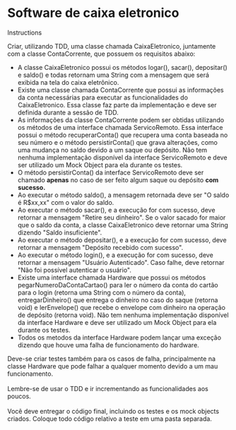 # Software de caixa eletronico
Instructions

Criar, utilizando TDD, uma classe chamada CaixaEletronico, juntamente com a classe ContaCorrente, que possuem os requisitos abaixo:
<ul>
<li>
A classe CaixaEletronico possui os métodos logar(), sacar(), depositar() e saldo() e todas retornam uma String com a mensagem que será exibida na tela do caixa eletrônico.
</li>
<li>
Existe uma classe chamada ContaCorrente que possui as informações da conta necessárias para executar as funcionalidades do CaixaEletronico. Essa classe faz parte da implementação e deve ser definida durante a sessão de TDD.
</li>
<li>
As informações da classe ContaCorrente podem ser obtidas utilizando os métodos de uma interface chamada ServicoRemoto. Essa interface possui o método recuperarConta() que recupera uma conta baseada no seu número e o método persistirConta() que grava alterações, como uma mudança no saldo devido a um saque ou depósito. Não tem nenhuma implementação disponível da interface ServicoRemoto e deve ser utilizado um Mock Object para ela durante os testes.
</li>
<li>
O método persistirConta() da interface ServicoRemoto deve ser chamado <strong>apenas</strong> no caso de ser feito algum saque ou depósito <strong>com sucesso.</strong>
</li>
<li>
Ao executar o método saldo(), a mensagem retornada deve ser "O saldo é R$xx,xx" com o valor do saldo.
</li>
<li>
Ao executar o método sacar(), e a execução for com sucesso, deve retornar a mensagem "Retire seu dinheiro". Se o valor sacado for maior que o saldo da conta, a classe CaixaEletronico deve retornar uma String dizendo "Saldo insuficiente".
</li>
<li>
Ao executar o método depositar(), e a execução for com sucesso, deve retornar a mensagem "Depósito recebido com sucesso".
</li>
<li>
Ao executar o método login(), e a execução for com sucesso, deve retornar a mensagem "Usuário Autenticado". Caso falhe, deve retornar "Não foi possível autenticar o usuário".
</li>
<li>
Existe uma interface chamada Hardware que possui os métodos pegarNumeroDaContaCartao() para ler o número da conta do cartão para o login (retorna uma String com o número da conta), entregarDinheiro() que entrega o dinheiro no caso do saque (retorna void) e lerEnvelope() que recebe o envelope com dinheiro na operação de depósito (retorna void). Não tem nenhuma implementação disponível da interface Hardware e deve ser utilizado um Mock Object para ela durante os testes.
</li>
<li>
Todos os metodos da interface Hardware podem lançar uma exceção dizendo que houve uma falha de funcionamento do hardware. 
</li>
</ul>
Deve-se criar testes também para os casos de falha, principalmente na classe Hardware que pode falhar a qualquer momento devido a um mau funcionamento.
<br/><br/>
Lembre-se de usar o TDD e ir incrementando as funcionalidades aos poucos.
<br/><br/>
Você deve entregar o código final, incluindo os testes e os mock objects criados. Coloque todo código relativo a teste em uma pasta separada.
